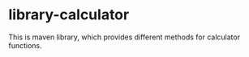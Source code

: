 # library-calculator
This is maven library, which provides different methods for calculator functions.
